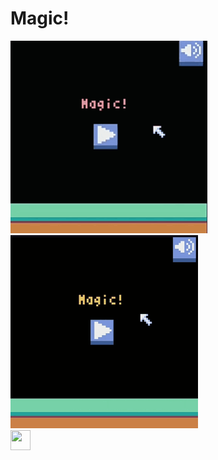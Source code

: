 # Magic!

<div>
    <img src="images/image1.gif" type="image/gif" width="315" heigth= "300" />
    <img src="images/Magic!.gif" type="image/gif" width="300" heigth= "310"/>
</div>

<div>
    <img src="https://cdn.jsdelivr.net/gh/devicons/devicon/icons/python/python-original.svg" width="32" height="32"/>
</div>